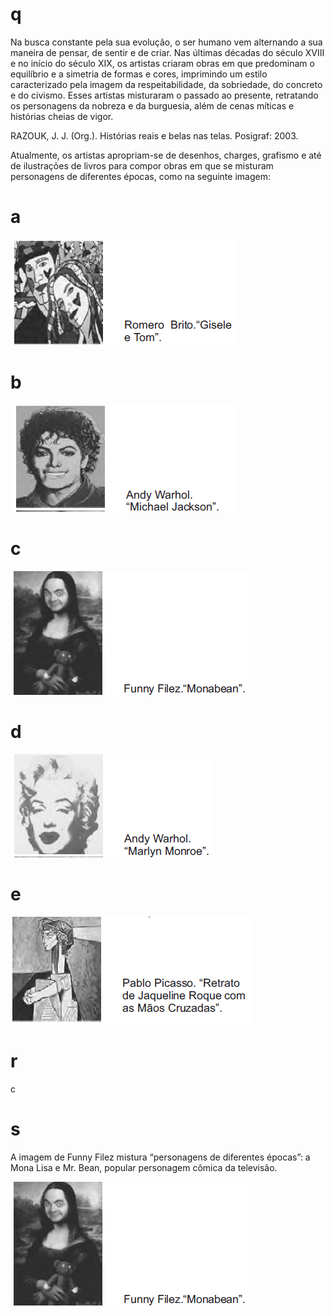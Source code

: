 # q
Na busca constante pela sua evolução, o ser humano vem alternando a sua maneira de pensar, de sentir e de criar. Nas últimas décadas do século XVIII e no início do século XIX, os artistas criaram obras em que predominam o equilíbrio e a simetria de formas e cores, imprimindo um estilo caracterizado pela imagem da respeitabilidade, da sobriedade, do concreto e do civismo. Esses artistas misturaram o passado ao presente, retratando os personagens da nobreza e da burguesia, além de cenas míticas e histórias cheias de vigor.

RAZOUK, J. J. (Org.). Histórias reais e belas nas telas. Posigraf: 2003.

Atualmente, os artistas apropriam-se de desenhos, charges, grafismo e até de ilustrações de livros para compor obras em que se misturam personagens de diferentes épocas, como na seguinte imagem:

# a
![](fe0069ab-fe7a-fbc2-8e54-55be7e18a845.png)

# b
![](2779eb12-73cb-9731-efe6-ad93996f8d52.png)

# c
![](6bec1ece-5b8e-1af9-e4f8-ef7df19a5707.png)

# d
![](4721f92d-1c63-5d5d-0299-b798c52a483a.png)

# e
![](00bc629b-2a51-4fad-fddb-eacd644ffaa5.png)

# r
c

# s
A imagem de Funny Filez mistura “personagens de diferentes épocas”: a Mona Lisa e Mr. Bean, popular personagem cômica da televisão.

![](ab11e12c-c643-f317-2cc0-96f1f52d4905.png)
